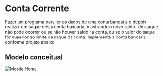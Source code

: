 # Conta Corrente
Fazer um programa para ler os dados de uma conta bancária e depois realizar um saque nesta conta bancária, mostrando o novo saldo. Um saque não pode ocorrer ou se não houver saldo na conta, ou se o valor do saque for superior ao limite de saque da conta. Implemente a conta bancária conforme projeto abaixo

## Modelo conceitual
![Mobile Home](https://github.com/MarceloJoia//conta_corrente/main/assets/modelo-conceitual.jpg) 

